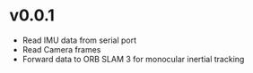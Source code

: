 # v0.0.1

- Read IMU data from serial port
- Read Camera frames 
- Forward data to ORB SLAM 3 for monocular inertial tracking